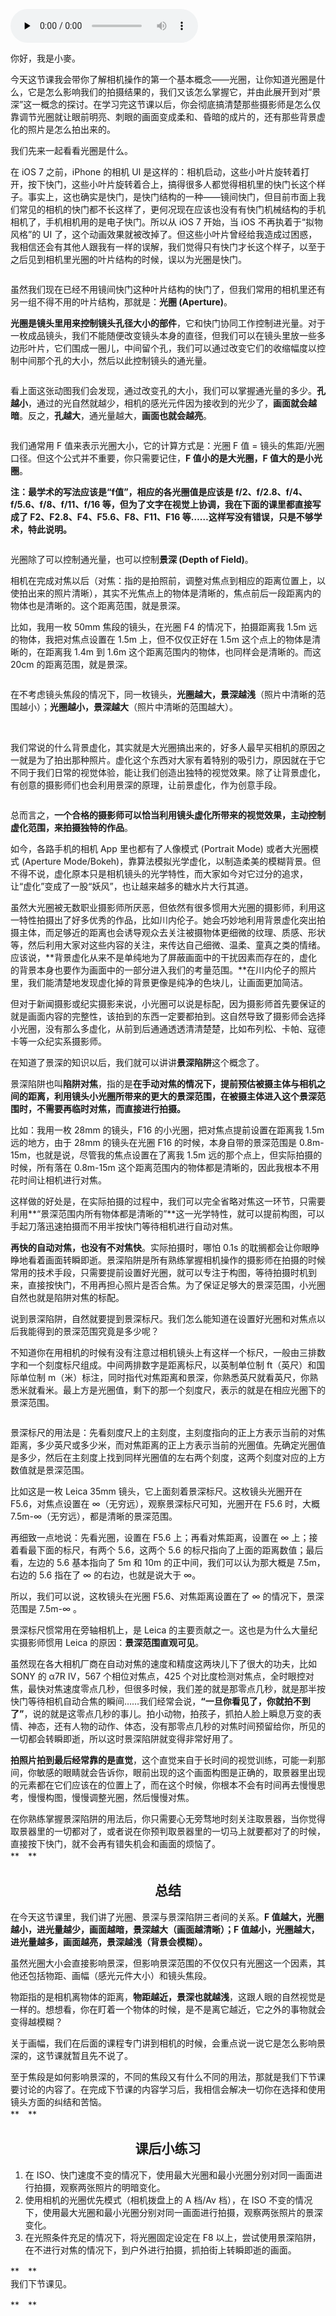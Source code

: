 <audio id="audio" title="03 | 光圈与景深：拍照片可以不对焦？" controls="" preload="none"><source id="mp3" src="https://static001.geekbang.org/resource/audio/a8/b8/a87371bf6259a95050197057121cfdb8.mp3"></audio>

你好，我是小麥。

今天这节课我会带你了解相机操作的第一个基本概念——光圈，让你知道光圈是什么，它是怎么影响我们的拍摄结果的，我们又该怎么掌握它，并由此展开到对“景深”这一概念的探讨。在学习完这节课以后，你会彻底搞清楚那些摄影师是怎么仅靠调节光圈就让眼前明亮、刺眼的画面变成柔和、昏暗的成片的，还有那些背景虚化的照片是怎么拍出来的。

我们先来一起看看光圈是什么。

在 iOS 7 之前，iPhone 的相机 UI 是这样的：相机启动，这些小叶片旋转着打开，按下快门，这些小叶片旋转着合上，搞得很多人都觉得相机里的快门长这个样子。事实上，这也确实是快门，是快门结构的一种——镜间快门，但目前市面上我们常见的相机的快门都不长这样了，更何况现在应该也没有有快门机械结构的手机相机了，手机相机用的是电子快门。所以从 iOS 7 开始，当 iOS 不再执着于“拟物风格”的 UI 了，这个动画效果就被改掉了。但这些小叶片曾经给我造成过困惑，我相信还会有其他人跟我有一样的误解，我们觉得只有快门才长这个样子，以至于之后见到相机里光圈的叶片结构的时候，误以为光圈是快门。

<img src="https://static001.geekbang.org/resource/image/39/c9/397ffe1c522ecd2bd52dab9a50176ac9.png" alt="">

虽然我们现在已经不用镜间快门这种叶片结构的快门了，但我们常用的相机里还有另一组不得不用的叶片结构，那就是：**光圈 (Aperture)**。

**光圈是镜头里用来控制镜头孔径大小的部件**，它和快门协同工作控制进光量。对于一枚成品镜头，我们不能随便改变镜头本身的直径，但我们可以在镜头里放一些多边形叶片，它们围成一圈儿，中间留个孔，我们可以通过改变它们的收缩幅度以控制中间那个孔的大小，然后以此控制镜头的通光量。

<img src="https://static001.geekbang.org/resource/image/02/f9/02f4e777265a24e2a9a3f20d1192c7f9.gif" alt="" title="通过改变镜头中间可以收缩的孔的大小（光圈）[br]控制通光量">

看上面这张动图我们会发现，通过改变孔的大小，我们可以掌握通光量的多少。**孔越小**，通过的光自然就越少，相机的感光元件因为接收到的光少了，**画面就会越暗**。反之，**孔越大**，通光量越大，**画面也就会越亮**。

<img src="https://static001.geekbang.org/resource/image/b2/e1/b221ea2519ca317ced4b725ef27702e1.jpg" alt="" title="快门和 ISO 不变[br]光圈从大到小画面的亮度变化">

我们通常用 F 值来表示光圈大小，它的计算方式是：光圈 F 值 = 镜头的焦距/光圈口径。但这个公式并不重要，你只需要记住，**F 值小的是大光圈，F 值大的是小光圈**。

**注：最学术的写法应该是“f值”，相应的各光圈值是应该是 f/2、f/2.8、f/4、f/5.6、f/8、f/11、f/16 等，但为了文字在视觉上协调，我在下面的课里都直接写成了 F2、F2.8、F4、F5.6、F8、F11、F16 等……这样写没有错误，只是不够学术，特此说明。**

<img src="https://static001.geekbang.org/resource/image/89/13/8916027edeed4e8b2d7fb219ec62e513.png" alt="">

光圈除了可以控制通光量，也可以控制**景深 (Depth of Field)**。

相机在完成对焦以后（对焦：指的是拍照前，调整对焦点到相应的距离位置上，以使拍出来的照片清晰），其实不光焦点上的物体是清晰的，焦点前后一段距离内的物体也是清晰的。这个距离范围，就是景深。

比如，我用一枚 50mm 焦段的镜头，在光圈 F4 的情况下，拍摄距离我 1.5m 远的物体，我把对焦点设置在 1.5m 上，但不仅仅正好在 1.5m 这个点上的物体是清晰的，在距离我 1.4m 到 1.6m 这个距离范围内的物体，也同样会是清晰的。而这 20cm 的距离范围，就是景深。

<img src="https://static001.geekbang.org/resource/image/a6/43/a68d4c18c513230656c5c9e954992a43.png" alt="" title="景深原理示意图">

在不考虑镜头焦段的情况下，同一枚镜头，**光圈越大，景深越浅**（照片中清晰的范围越小）；**光圈越小，景深越大**（照片中清晰的范围越大）。

<img src="https://static001.geekbang.org/resource/image/70/28/70ad4d6e2a00e3949256c1b4a7707828.jpeg" alt="">

<img src="https://static001.geekbang.org/resource/image/1c/b0/1c864a5cc8f5cbe8a9eaf66d9ab502b0.jpg" alt="" title="从左到右，光圈逐渐缩小[br]光圈 F2.8，背景模糊明显[br]光圈 F16，“威利汽船”与背景“CHAOS”一样清晰">

我们常说的什么背景虚化，其实就是大光圈搞出来的，好多人最早买相机的原因之一就是为了拍出那种照片。虚化这个东西对大家有着特别的吸引力，原因就在于它不同于我们日常的视觉体验，能让我们创造出独特的视觉效果。除了让背景虚化，有创意的摄影师们也会利用景深的原理，让前景虚化，作为创意手段。

<img src="https://static001.geekbang.org/resource/image/0d/7d/0d1a12a473383cfd57bf3ad7a2c9897d.jpg" alt="" title="Gueorgui Pinkhassov">

总而言之，**一个合格的摄影师可以恰当利用镜头虚化所带来的视觉效果，主动控制虚化范围，来拍摄独特的作品**。

如今，各路手机的相机 App 里也都有了人像模式 (Portrait Mode) 或者大光圈模式 (Aperture Mode/Bokeh)，靠算法模拟光学虚化，以制造柔美的模糊背景。但不得不说，虚化原本只是相机镜头的光学特性，而大家如今对它过分的追求，让“虚化”变成了一股“妖风”，也让越来越多的糖水片大行其道。

虽然大光圈被无数职业摄影师所厌恶，但依然有很多惯用大光圈的摄影师，利用这一特性拍摄出了好多优秀的作品，比如川内伦子。她会巧妙地利用背景虚化突出拍摄主体，而足够近的距离也会诱导观众去关注被摄物体更细微的纹理、质感、形状等，然后利用大家对这些内容的关注，来传达自己细微、温柔、童真之类的情绪。应该说，**背景虚化从来不是单纯地为了屏蔽画面中的干扰因素而存在的，虚化的背景本身也要作为画面中的一部分进入我们的考量范围。**在川内伦子的照片里，我们能清楚地发现虚化掉的背景更像是纯净的色块儿，让画面更加简洁。

但对于新闻摄影或纪实摄影来说，小光圈可以说是标配，因为摄影师首先要保证的就是画面内容的完整性，该拍到的东西一定要都拍到。这自然导致了摄影师会选择小光圈，没有那么多虚化，从前到后通通透透清清楚楚，比如布列松、卡帕、寇德卡等一众纪实系摄影师。

在知道了景深的知识以后，我们就可以讲讲**景深陷阱**这个概念了。

景深陷阱也叫**陷阱对焦**，指的是**在手动对焦的情况下，提前预估被摄主体与相机之间的距离，利用镜头小光圈所带来的更大的景深范围，在被摄主体进入这个景深范围时，不需要再临时对焦，而直接进行拍摄。**

比如：我用一枚 28mm 的镜头，F16 的小光圈，把对焦点提前设置在距离我 1.5m 远的地方，由于 28mm 的镜头在光圈 F16 的时候，本身自带的景深范围是 0.8m-15m，也就是说，尽管我的焦点设置在了离我 1.5m 远的那个点上，但实际拍摄的时候，所有落在 0.8m-15m 这个距离范围内的物体都是清晰的，因此我根本不用花时间让相机进行对焦。

这样做的好处是，在实际拍摄的过程中，我们可以完全省略对焦这一环节，只需要利用**“景深范围内所有物体都是清晰的”**这一光学特性，就可以提前构图，可以手起刀落迅速拍摄而不用半按快门等待相机进行自动对焦。

**再快的自动对焦，也没有不对焦快**。实际拍摄时，哪怕 0.1s 的耽搁都会让你眼睁睁地看着画面转瞬即逝。景深陷阱是所有熟练掌握相机操作的摄影师在拍摄的时候常用的技术手段，只需要提前设置好光圈，就可以专注于构图，等待拍摄时机到来，直接按快门，不用再担心照片是否合焦。为了保证足够大的景深范围，小光圈自然也就是陷阱对焦的标配。

说到景深陷阱，自然就要提到景深标尺。我们怎么能知道在设置好光圈和对焦点以后我能得到的景深范围究竟是多少呢？

不知道你在用相机的时候有没有注意过相机镜头上有这样一个标尺，一般由三排数字和一个刻度标尺组成。中间两排数字是距离标尺，以英制单位制 ft（英尺）和国际单位制 m（米）标注，同时指代对焦距离和景深，你熟悉英尺就看英尺，你熟悉米就看米。最上方是光圈值，剩下的那一个刻度尺，表示的就是在相应光圈下的景深范围。

<img src="https://static001.geekbang.org/resource/image/2a/6e/2a8f63f0b6f6c4701e2f903c772dc26e.jpg" alt="">

景深标尺的用法是：先看刻度尺上的主刻度，主刻度指向的正上方表示当前的对焦距离，多少英尺或多少米，而对焦距离的正上方表示当前的光圈值。先确定光圈值是多少，然后在主刻度上找到同样光圈值的左右两个刻度，这两个刻度对应的上方数值就是景深范围。

比如这是一枚 Leica 35mm 镜头，它上面刻着景深标尺。这枚镜头光圈开在 F5.6，对焦点设置在 ∞（无穷远），观察景深标尺可知，光圈开在 F5.6 时，大概 7.5m-∞（无穷远），都是清晰的景深范围。

再细致一点地说：先看光圈，设置在 F5.6 上；再看对焦距离，设置在 ∞ 上；接着看最下面的标尺，有两个 5.6，这两个 5.6 的标尺指向了上面的距离数值；最后看，左边的 5.6 基本指向了 5m 和 10m 的正中间，我们可以认为那大概是 7.5m，右边的 5.6 指在了 ∞ 的右边，也就是说大于 ∞。

所以，我们可以说，这枚镜头在光圈 F5.6、对焦距离设置在了 ∞ 的情况下，景深范围是 7.5m-∞ 。

景深标尺惯常用在旁轴相机上，是 Leica 的主要贡献之一。这也是为什么大量纪实摄影师惯用 Leica 的原因：**景深范围直观可见**。

虽然现在各大相机厂商在自动对焦的速度和精度这两块儿下了很大的功夫，比如 SONY 的 α7R Ⅳ，567 个相位对焦点，425 个对比度检测对焦点，全时眼控对焦，最快对焦速度零点几秒，但很多时候，我们差的就是那零点几秒，就是那半按快门等待相机自动合焦的瞬间……我们经常会说，**“一旦你看见了，你就拍不到了”**，说的就是这零点几秒的事儿。拍小动物，拍孩子，抓拍人脸上瞬息万变的表情、神态，还有人物的动作、体态，没有那零点几秒的对焦时间预留给你，所见的一切都会转瞬即逝，所以这时景深陷阱就变得非常好用了。

**拍照片拍到最后经常靠的是直觉**，这个直觉来自于长时间的视觉训练，可能一刹那间，你敏感的眼睛就会告诉你，眼前出现的这个画面构图是正确的，取景器里出现的元素都在它们应该在的位置上了，而在这个时候，你根本不会有时间再去慢慢思考，慢慢构图，慢慢调整光圈，然后慢慢对焦。

在你熟练掌握景深陷阱的用法后，你只需要心无旁骛地时刻关注取景器，当你觉得取景器里的一切都对了，或者说在你预判取景器里的一切马上就要都对了的时候，直接按下快门，就不会再有错失机会和画面的烦恼了。<br>
**　**

## <center>总结</center>

在今天这节课里，我们讲了光圈、景深与景深陷阱三者间的关系。**F 值越大，光圈越小，进光量越少，画面越暗，景深越大（画面越清晰）；F 值越小，光圈越大，进光量越多，画面越亮，景深越浅（背景会模糊）。**

虽然光圈大小会直接影响景深，但影响景深范围的不仅仅只有光圈这一个因素，其他还包括物距、画幅（感光元件大小）和镜头焦段。

物距指的是相机离物体的距离，**物距越近，景深也就越浅**，这跟人眼的自然视觉是一样的。想想看，你在盯着一个物体的时候，是不是离它越近，它之外的事物就会变得越模糊？

关于画幅，我们在后面的课程专门讲到相机的时候，会重点说一说它是怎么影响景深的，这节课就暂且先不说了。

至于焦段是如何影响景深的，不同的焦段又有什么不同的用法，那就是我们下节课要讨论的内容了。在完成下节课的内容学习后，我相信会解决一切你在选择和使用镜头方面的纠结和苦恼。<br>
**　**

## <center>课后小练习</center>

1. 在 ISO、快门速度不变的情况下，使用最大光圈和最小光圈分别对同一画面进行拍摄，观察两张照片的明暗变化。
1. 使用相机的光圈优先模式（相机拨盘上的 A 档/Av 档），在 ISO 不变的情况下，使用最大光圈和最小光圈分别对同一画面进行拍摄，观察两张照片的景深变化。
1. 在光照条件充足的情况下，将光圈固定设定在 F8 以上，尝试使用景深陷阱，在不进行对焦的情况下，到户外进行拍摄，抓拍街上转瞬即逝的画面。

**　**<br>
我们下节课见。

**　**
